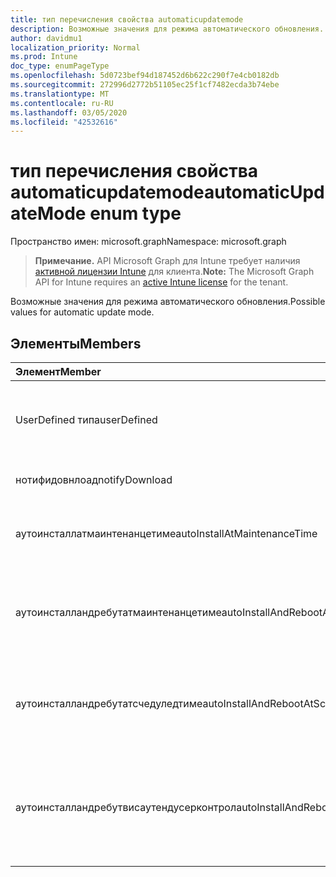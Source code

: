 ```yaml
---
title: тип перечисления свойства automaticupdatemode
description: Возможные значения для режима автоматического обновления.
author: davidmu1
localization_priority: Normal
ms.prod: Intune
doc_type: enumPageType
ms.openlocfilehash: 5d0723bef94d187452d6b622c290f7e4cb0182db
ms.sourcegitcommit: 272996d2772b51105ec25f1cf7482ecda3b74ebe
ms.translationtype: MT
ms.contentlocale: ru-RU
ms.lasthandoff: 03/05/2020
ms.locfileid: "42532616"
---
```

# <a name="automaticupdatemode-enum-type"></a><span data-ttu-id="1796a-103">тип перечисления свойства automaticupdatemode</span><span class="sxs-lookup"><span data-stu-id="1796a-103">automaticUpdateMode enum type</span></span>

<span data-ttu-id="1796a-104">Пространство имен: microsoft.graph</span><span class="sxs-lookup"><span data-stu-id="1796a-104">Namespace: microsoft.graph</span></span>

> <span data-ttu-id="1796a-105">**Примечание.** API Microsoft Graph для Intune требует наличия [активной лицензии Intune](https://go.microsoft.com/fwlink/?linkid=839381) для клиента.</span><span class="sxs-lookup"><span data-stu-id="1796a-105">**Note:** The Microsoft Graph API for Intune requires an [active Intune license](https://go.microsoft.com/fwlink/?linkid=839381) for the tenant.</span></span>

<span data-ttu-id="1796a-106">Возможные значения для режима автоматического обновления.</span><span class="sxs-lookup"><span data-stu-id="1796a-106">Possible values for automatic update mode.</span></span>

## <a name="members"></a><span data-ttu-id="1796a-107">Элементы</span><span class="sxs-lookup"><span data-stu-id="1796a-107">Members</span></span>
|<span data-ttu-id="1796a-108">Элемент</span><span class="sxs-lookup"><span data-stu-id="1796a-108">Member</span></span>|<span data-ttu-id="1796a-109">Значение</span><span class="sxs-lookup"><span data-stu-id="1796a-109">Value</span></span>|<span data-ttu-id="1796a-110">Описание</span><span class="sxs-lookup"><span data-stu-id="1796a-110">Description</span></span>|
|:---|:---|:---|
|<span data-ttu-id="1796a-111">UserDefined типа</span><span class="sxs-lookup"><span data-stu-id="1796a-111">userDefined</span></span>|<span data-ttu-id="1796a-112">нуль</span><span class="sxs-lookup"><span data-stu-id="1796a-112">0</span></span>|<span data-ttu-id="1796a-113">Пользователь определен, значение по умолчанию, без намерения.</span><span class="sxs-lookup"><span data-stu-id="1796a-113">User Defined, default value, no intent.</span></span>|
|<span data-ttu-id="1796a-114">нотифидовнлоад</span><span class="sxs-lookup"><span data-stu-id="1796a-114">notifyDownload</span></span>|<span data-ttu-id="1796a-115">1 </span><span class="sxs-lookup"><span data-stu-id="1796a-115">1</span></span>|<span data-ttu-id="1796a-116">Уведомлять при скачивании.</span><span class="sxs-lookup"><span data-stu-id="1796a-116">Notify on download.</span></span>|
|<span data-ttu-id="1796a-117">аутоинсталлатмаинтенанцетиме</span><span class="sxs-lookup"><span data-stu-id="1796a-117">autoInstallAtMaintenanceTime</span></span>|<span data-ttu-id="1796a-118">2 </span><span class="sxs-lookup"><span data-stu-id="1796a-118">2</span></span>|<span data-ttu-id="1796a-119">Автоматическая установка во время обслуживания.</span><span class="sxs-lookup"><span data-stu-id="1796a-119">Auto-install at maintenance time.</span></span>|
|<span data-ttu-id="1796a-120">аутоинсталландребутатмаинтенанцетиме</span><span class="sxs-lookup"><span data-stu-id="1796a-120">autoInstallAndRebootAtMaintenanceTime</span></span>|<span data-ttu-id="1796a-121">3 </span><span class="sxs-lookup"><span data-stu-id="1796a-121">3</span></span>|<span data-ttu-id="1796a-122">Автоматическая установка и перезагрузка во время обслуживания.</span><span class="sxs-lookup"><span data-stu-id="1796a-122">Auto-install and reboot at maintenance time.</span></span>|
|<span data-ttu-id="1796a-123">аутоинсталландребутатсчедуледтиме</span><span class="sxs-lookup"><span data-stu-id="1796a-123">autoInstallAndRebootAtScheduledTime</span></span>|<span data-ttu-id="1796a-124">4 </span><span class="sxs-lookup"><span data-stu-id="1796a-124">4</span></span>|<span data-ttu-id="1796a-125">Автоматическая установка и перезагрузка в запланированное время.</span><span class="sxs-lookup"><span data-stu-id="1796a-125">Auto-install and reboot at scheduled time.</span></span>|
|<span data-ttu-id="1796a-126">аутоинсталландребутвисаутендусерконтрол</span><span class="sxs-lookup"><span data-stu-id="1796a-126">autoInstallAndRebootWithoutEndUserControl</span></span>|<span data-ttu-id="1796a-127">5 </span><span class="sxs-lookup"><span data-stu-id="1796a-127">5</span></span>|<span data-ttu-id="1796a-128">Автоматическая установка и перезапуск без управления конечными пользователями</span><span class="sxs-lookup"><span data-stu-id="1796a-128">Auto-install and restart without end-user control</span></span>|




